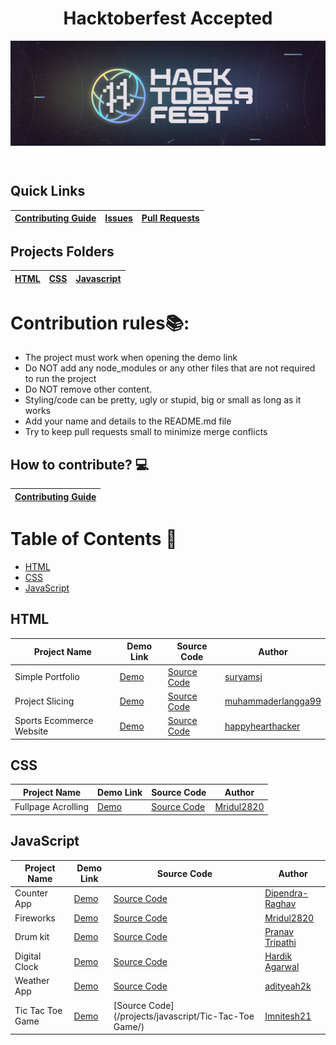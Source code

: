 <div align="center">
    <h1>Hacktoberfest Accepted</h1>
</div>
<p align="center">
    <img src="/assets/banner.jpg" align="center" />
</p>

<br />

## Quick Links

| <a href="CONTRIBUTING.md">Contributing Guide</a> | <a href="https://github.com/Mridul2820/Hacktoberfest2022/issues">Issues</a> | <a href="https://github.com/Mridul2820/Hacktoberfest2022/pulls">Pull Requests</a> |
| ------------------------------------------------ | --------------------------------------------------------------------------- | --------------------------------------------------------------------------------- |

## Projects Folders

| [HTML](/projects/html) | [CSS](/projects/css) | [Javascript](/projects/javascript) |
| -------------------------------- | ------------------------------ | -------------------------------------------- |

# Contribution rules📚:

- The project must work when opening the demo link
- Do NOT add any node_modules or any other files that are not required to run the project
- Do NOT remove other content.
- Styling/code can be pretty, ugly or stupid, big or small as long as it works
- Add your name and details to the README.md file
- Try to keep pull requests small to minimize merge conflicts

## How to contribute? 💻

| <a href="CONTRIBUTING.md">Contributing Guide</a> |
| ------------------------------------------------ |

# Table of Contents 📜

- [HTML](#html)
- [CSS](#css)
- [JavaScript](#javascript)

## HTML

| Project Name     | Demo Link                                            | Source Code                                    | Author                                                     |
| ---------------- | ---------------------------------------------------- | ---------------------------------------------- | ---------------------------------------------------------- |
| Simple Portfolio | [Demo](https://simple-portfolio-v3.netlify.app/)     | [Source Code](/projects/html/simple-portfolio) | [suryamsj](https://github.com/suryamsj)                    |
| Project Slicing  | [Demo](https://muhammaderlangga99.github.io/shayna/) | [Source Code](/projects/html/project-slicing)  | [muhammaderlangga99](https://github.com/muhammaderlangga99) |
| Sports Ecommerce Website  | [Demo]() | [Source Code](/projects/html/sports_ecommerce_website)  | [happyhearthacker](https://github.com/happyhearthacker) |

## CSS

| Project Name | Demo Link | Source Code | Author |
| ------------ | --------- | ----------- | ------ |
| Fullpage Acrolling | [Demo](https://mridul2820.github.io/css-js/CSS-Projects/fullpage-scrolling/index.html) | [Source Code](/projects/css/fullpage-scrolling)      | [Mridul2820](https://github.com/Mridul2820)           |

## JavaScript

| Project Name  | Demo Link                                                                                 | Source Code                                        | Author                                                |
| ------------- | ----------------------------------------------------------------------------------------- | -------------------------------------------------- | ----------------------------------------------------- |
| Counter App   | [Demo](https://dipendra-raghav.github.io/counter/)                                        | [Source Code](/projects/javascript/Counter)        | [Dipendra-Raghav](https://github.com/Dipendra-Raghav) |
| Fireworks     | [Demo](https://mridul2820.github.io/CSS-Vanila-JS-Projects/Vanila-JS/fireworks/fire.html) | [Source Code](/projects/javascript/fireworks)      | [Mridul2820](https://github.com/Mridul2820)           |
| Drum kit      | [Demo](https://prnvtripathi.github.io/drum-kit/)                                          | [Source Code](/projects/javascript/Drum-Set)       | [Pranav Tripathi](https://github.com/prnvtripathi)    |
| Digital Clock | [Demo](https://Harry-dotc.github.io/digital-clock/)                                       | [Source Code](/projects/javascript/digital-clock/) | [Hardik Agarwal](https://github.com/Harry-dotc)       |
| Weather App   | [Demo](https://adityeah2k.github.io/yet-another-weather-app/)                             | [Source Code](/projects/javascript/weather-app)    | [adityeah2k](https://github.com/adityeah2k)           |
| Tic Tac Toe Game   | [Demo](https://imnitesh21.github.io/Tic-Tac-Toe-/)                                   | [Source Code](/projects/javascript/Tic-Tac-Toe Game/)    | [Imnitesh21](https://github.com/Imnitesh21)           |

